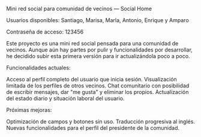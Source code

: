 Mini red social para comunidad de vecinos — Social Home

Usuarios disponibles: Santiago, Marisa, Marla, Antonio, Enrique y Amparo

Contraseña de acceso: 123456

Este proyecto es una mini red social pensada para una comunidad de vecinos. Aunque aún hay partes por pulir y funcionalidades por desarrollar, he decidido subir esta primera versión para ir actualizándola poco a poco.

Funcionalidades actuales:

Acceso al perfil completo del usuario que inicia sesión.
Visualización limitada de los perfiles de otros vecinos.
Chat comunitario con posibilidad de escribir mensajes, dar "me gusta" y eliminar los propios.
Actualización del estado diario y situación laboral del usuario.

Próximas mejoras:

Optimización de campos y botones sin uso.
Traducción progresiva al inglés.
Nuevas funcionalidades para el perfil del presidente de la comunidad.
